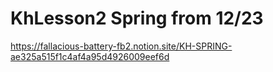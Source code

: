 # KhLesson2 Spring from 12/23
https://fallacious-battery-fb2.notion.site/KH-SPRING-ae325a515f1c4af4a95d4926009eef6d 
